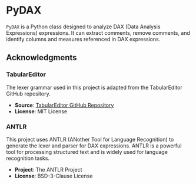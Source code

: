 # PyDAX

`PyDAX` is a Python class designed to analyze DAX (Data Analysis Expressions) expressions. It can extract comments, remove comments, and identify columns and measures referenced in DAX expressions.

## Acknowledgments

### TabularEditor

The lexer grammar used in this project is adapted from the TabularEditor GitHub repository.

- **Source**: [TabularEditor GitHub Repository](https://github.com/TabularEditor/TabularEditor/blob/master/AntlrGrammars/DAXLexer.g4)
- **License**: MIT License

### ANTLR

This project uses ANTLR (ANother Tool for Language Recognition) to generate the lexer and parser for DAX expressions. ANTLR is a powerful tool for processing structured text and is widely used for language recognition tasks.

- **Project**: The ANTLR Project
- **License**: BSD-3-Clause License


